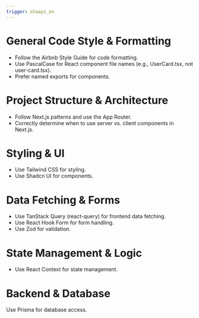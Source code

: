 ```yaml
---
trigger: always_on
---
```


# General Code Style & Formatting
- Follow the Airbnb Style Guide for code formatting.
- Use PascalCase for React component file names (e.g., UserCard.tsx, not user-card.tsx).
- Prefer named exports for components.

# Project Structure & Architecture
- Follow Next.js patterns and use the App Router.
- Correctly determine when to use server vs. client components in Next.js.

# Styling & UI
- Use Tailwind CSS for styling.
- Use Shadcn UI for components.

# Data Fetching & Forms
- Use TanStack Query (react-query) for frontend data fetching.
- Use React Hook Form for form handling.
- Use Zod for validation.

# State Management & Logic
- Use React Context for state management.

# Backend & Database
Use Prisma for database access.